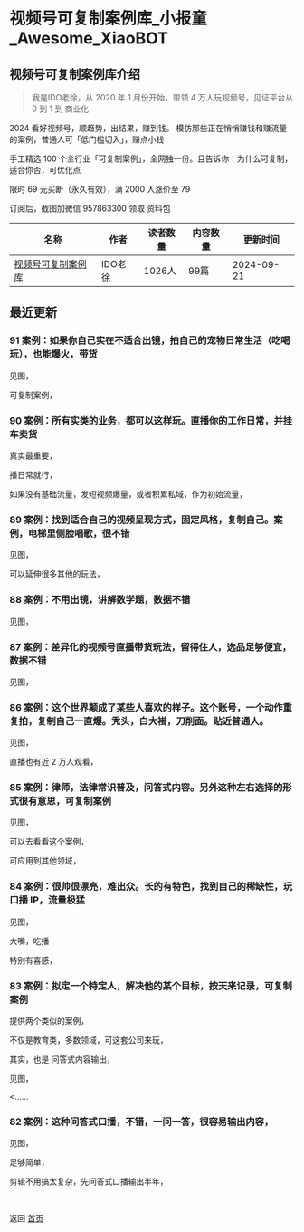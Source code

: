 # 视频号可复制案例库_小报童_Awesome_XiaoBOT

## 视频号可复制案例库介绍
> 我是IDO老徐，从 2020 年 1 月份开始，带领 4 万人玩视频号，见证平台从 0 到 1 到 商业化    
    
2024 看好视频号，顺趋势，出结果，赚到钱。 模仿那些正在悄悄赚钱和赚流量的案例，普通人可「低门槛切入」，赚点小钱    
    
手工精选 100 个全行业「可复制案例」，全网独一份。且告诉你：为什么可复制，适合你否，可优化点    
    
限时 69 元买断（永久有效），满 2000 人涨价至 79    
    
订阅后，截图加微信 957863300 领取 资料包  
  


|名称|作者|读者数量|内容数量|更新时间|
|---|---|---|---|---|
|[视频号可复制案例库](https://xiaobot.net/p/401?refer=0b133df9-27dc-423b-8101-639049001c13)|IDO老徐|1026人|99篇|2024-09-21|

## 最近更新
### 91 案例：如果你自己实在不适合出镜，拍自己的宠物日常生活（吃喝玩），也能爆火，带货

见图，

可复制案例，

### 90 案例：所有实类的业务，都可以这样玩。直播你的工作日常，并挂车卖货

真实最重要，

播日常就行，

如果没有基础流量，发短视频爆量，或者积累私域，作为初始流量，

### 89 案例：找到适合自己的视频呈现方式，固定风格，复制自己。案例，电梯里侧脸唱歌，很不错

见图，

可以延伸很多其他的玩法，

### 88 案例：不用出镜，讲解数学题，数据不错

见图，

### 87 案例：差异化的视频号直播带货玩法，留得住人，选品足够便宜，数据不错

见图，

### 86 案例：这个世界颠成了某些人喜欢的样子。这个账号，一个动作重复拍，复制自己一直爆。秃头，白大褂，刀削面。贴近普通人。

见图，

直播也有近 2 万人观看，

### 85 案例：律师，法律常识普及，问答式内容。另外这种左右选择的形式很有意思，可复制案例

见图，

可以去看看这个案例，

可应用到其他领域，

### 84 案例：很帅很漂亮，难出众。长的有特色，找到自己的稀缺性，玩口播 IP，流量极猛

见图，

大嘴，吃播

特别有喜感，

### 83 案例：拟定一个特定人，解决他的某个目标，按天来记录，可复制案例

提供两个类似的案例，

不仅是教育类，多数领域，可这套公司来玩，

其实，也是 问答式内容输出，

见图，

<......

### 82 案例：这种问答式口播，不错，一问一答，很容易输出内容，

见图，

足够简单，

剪辑不用搞太复杂，先问答式口播输出半年，


<a href="https://github.com/Reno9527/awesome-xiaobot" style="color: white; text-decoration: none;">awesome-xiaobot</a>

返回 [首页](../README.md)
